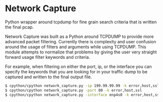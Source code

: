 # Network Capture
Python wrapper around tcpdump for fine grain search criteria that is written the final pcap.

Network Capture was built as a Python around TCPDUMP to provide more advanced packet filtering.  Currently there is complexity and user confusion around the usage of filters and arguments while using TCPDUMP.  This module attempts to normalize that problems by giving the user very straight forward usage filter keywords and criteria. 

For example, when filtering on either the port, ip, or the interface you can specify the keywords that you are looking for in your traffic dump to be captured and written to the final output file.

```bash
$ cpython/cpython network_capture.py -ip 199.99.99.99 -k error,host,ssl
$ cpython/cpython network_capture.py -port 80 -k error,host,ssl
$ cpython/cpython network_capture.py -interface enp4s0 -k error,host,ssl
```
